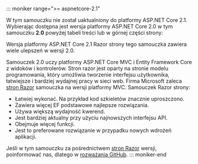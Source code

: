 ::: moniker range=">= aspnetcore-2.1"

W tym samouczku nie został uaktualniony do platformy ASP.NET Core 2.1. Wybierając dostępna jest wersja platformy ASP.NET Core 2.0 w tym samouczku **2.0** powyżej tabeli treści lub w górnej części strony:

Wersja platformy ASP.NET Core 2.1 Razor strony tego samouczka zawiera wiele ulepszeń w wersji 2.0.

Samouczek 2.0 uczy platformy ASP.NET Core MVC i Entity Framework Core z widoków i kontrolerów. Stron razor jest oparty na stronie modelu programowania, który umożliwia tworzenie interfejsu użytkownika, łatwiejsze i bardziej wydajnej pracy w sieci web. Firma Microsoft zaleca [stron Razor](xref:data/ef-rp/intro) samouczka na wersji platformy MVC. Samouczek Razor strony:

* Łatwiej wykonać. Na przykład kod szkieletów znacznie uproszczono.
* Zawiera więcej EF podstawowe najlepsze rozwiązania.
* Używa większą wydajność kwerend.
* Jest bardziej aktualny przy użyciu najnowszych interfejsu API.
* Obejmuje więcej funkcji.
* Jest to preferowane rozwiązanie w przypadku nowych wdrożeń aplikacji.

Jeśli w tym samouczku za pośrednictwem [stron Razor](xref:data/ef-rp/intro) wersji, poinformować nas, dlatego w [rozważania GitHub](https://github.com/aspnet/Docs/issues/6146).
::: moniker-end